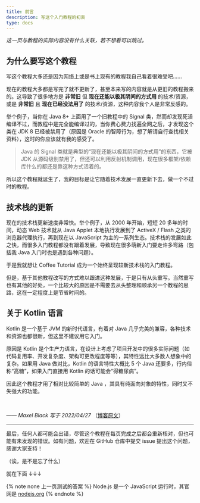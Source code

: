 ```yaml
---
title: 前言
description: 写这个入门教程的初衷
type: docs
---
```


*这一页与教程的实际内容没有什么关联，若不想看可以跳过。*

## 为什么要写这个教程

写这个教程大多还是因为网络上或是书上现有的教程我自己看着很难受吧......

现在的教程大多都是写完了就不更新了，甚至本来写的内容就是从更旧的教程搬来的。这导致了很多地方是 **非常旧** 但 **现在还能以极其阴间的方式用** 的技术/资源，或是 **非常旧** 且 **现在已经没法用了** 的技术/资源，这种内容我个人是非常反感的。

举个例子，当你在 Java 8+ 上面用了一个旧教程中的 Signal 类，然而却发现死活编译不过，而教程中是完全能编译过的，当你费心费力找遍全网之后，才发现这个类在 JDK 8 已经被禁用了（原因是 Oracle 的智障行为，想了解请自行查找相关资料），这时的你应该就有我的感受了。

> Java 的 Signal 类就是典型的“现在还能以极其阴间的方式用”的东西，它被 JDK 从源码级别禁用了，但还可以利用反射机制调用，现在很多框架/依赖库什么的都还是靠这种方式活着的。

所以这个教程就诞生了，我的目标是让它随着技术发展一直更新下去，做一个不过时的教程。

## 技术栈的更新

现在的技术栈更新速度非常快。举个例子，从 2000 年开始，短短 20 多年的时间，动态 Web 技术就从 Java Applet 本地执行发展到了 ActiveX / Flash 之类的浏览器代理执行，再到现在以 JavaScript 为主的一系列生态。技术栈的发展如此之快，而很多入门教程都没有跟着发展，导致现在很多萌新入门要走许多弯路（包括我 Java 入门时也是遇到各种问题）。

于是我就想让 Coffee Tutorial 成为一个始终呈现较新技术栈的入门教程。

但是，基于其他教程改写的方式难以跟进这种发展，于是只有从头重写。当然重写也有其他的好处，一个比较大的原因是不需要去从头整理和顺承另一个教程的思路，这在一定程度上是节省时间的。

## 关于 Kotlin 语言

Kotlin 是一个基于 JVM 的新时代语言，有着对 Java 几乎完美的兼容，各种技术和资源也都很新，但这里不建议用它入门。

原因是 Kotlin 是个生产力语言，在设计上考虑了项目开发中的很多实际问题（如代码复用率、开发复杂度、架构可更改程度等等），其特性远比大多数人想象中的复杂。如果用 Java 做对比，Kotlin 的语言特性大概比 5 个 Java 还要多，行内俗称“高糖”，如果入门直接用 Kotlin 的话可能会“得糖尿病”。

因此这个教程才用了相对比较简单的 Java ，其具有纯面向对象的特性，同时又不失强大的功能。

<br />

*—— Maxel Black 写于 2022/04/27* （[博客原文](#)）

----

最后，任何人都可能会出错，尽管这个教程在每页完成之后都会重新核对，但也可能有未发现的错误。如有问题，欢迎在 GitHub 仓库中提交 issue 提出这个问题，感谢大家支持！

（诶，是不是忘了什么）

就在下面 ↓↓↓

{% note none 上一页测试的答案 %}
Node.js 是一个 JavaScript 运行时，其官网是 [nodejs.org](https://nodejs.org)
{% endnote %}